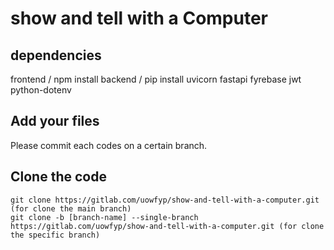 # show and tell with a Computer

## dependencies

frontend / npm install
backend / pip install uvicorn fastapi fyrebase jwt python-dotenv

## Add your files

Please commit each codes on a certain branch.

## Clone the code

```
git clone https://gitlab.com/uowfyp/show-and-tell-with-a-computer.git (for clone the main branch)
git clone -b [branch-name] --single-branch https://gitlab.com/uowfyp/show-and-tell-with-a-computer.git (for clone the specific branch)
```
